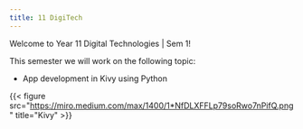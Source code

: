 ```yaml
---
title: 11 DigiTech
---
```

Welcome to Year 11 Digital Technologies | Sem 1!

This semester we will work on the following topic:
- App development in Kivy using Python


{{< figure src="https://miro.medium.com/max/1400/1*NfDLXFFLp79soRwo7nPifQ.png" title="Kivy" >}}
